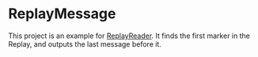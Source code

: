 # ReplayMessage
This project is an example for [ReplayReader](https://github.com/bela333/replayReader).
It finds the first marker in the Replay, and outputs the last message before it.